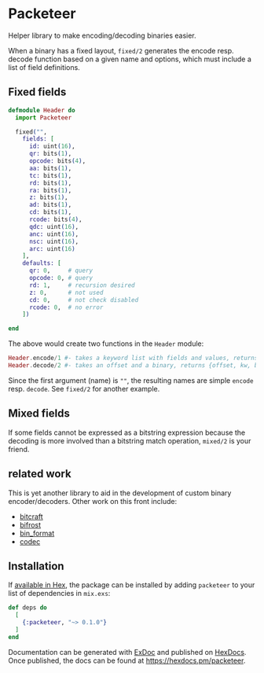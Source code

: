 # Packeteer

Helper library to make encoding/decoding binaries easier.

When a binary has a fixed layout, `fixed/2` generates the
encode resp. decode function based on a given name and
options, which must include a list of field definitions.

## Fixed fields

```elixir
defmodule Header do
  import Packeteer

  fixed("",
    fields: [
      id: uint(16),
      qr: bits(1),
      opcode: bits(4),
      aa: bits(1),
      tc: bits(1),
      rd: bits(1),
      ra: bits(1),
      z: bits(1),
      ad: bits(1),
      cd: bits(1),
      rcode: bits(4),
      qdc: uint(16),
      anc: uint(16),
      nsc: uint(16),
      arc: uint(16)
    ],
    defaults: [
      qr: 0,     # query
      opcode: 0, # query
      rd: 1,     # recursion desired
      z: 0,      # not used
      cd: 0,     # not check disabled
      rcode: 0,  # no error
    ])

end
```

The above would create two functions in the `Header` module:

```elixir
Header.encode/1 #- takes a keyword list with fields and values, returns a binary
Header.decode/2 #- takes an offset and a binary, returns {offset, kw, binary}
```

Since the first argument (name) is `""`, the resulting names are simple
`encode` resp. `decode`.  See `fixed/2` for another example.

## Mixed fields

If some fields cannot be expressed as a bitstring expression because the
decoding is more involved than a bitstring match operation, `mixed/2` is
your friend.




## related work
This is yet another library to aid in the development of custom binary
encoder/decoders.  Other work on this front include:
- [bitcraft](https://hexdocs.pm/bitcraft/Bitcraft.html)
- [bifrost](https://hexdocs.pm/bifrost/Bifrost.html)
- [bin_format](https://hexdocs.pm/bin_format/extra-api-reference.html)
- [codec](https://hexdocs.pm/codec/api-reference.html)


## Installation

If [available in Hex](https://hex.pm/docs/publish), the package can be installed
by adding `packeteer` to your list of dependencies in `mix.exs`:

```elixir
def deps do
  [
    {:packeteer, "~> 0.1.0"}
  ]
end
```

Documentation can be generated with [ExDoc](https://github.com/elixir-lang/ex_doc)
and published on [HexDocs](https://hexdocs.pm). Once published, the docs can
be found at <https://hexdocs.pm/packeteer>.


